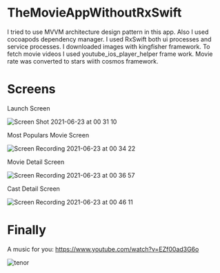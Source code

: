 # TheMovieAppWithoutRxSwift

I tried to use MVVM architecture design pattern in this app.
Also I used cocoapods dependency manager. 
I used RxSwift both ui processes and service processes.
I downloaded images with kingfisher framework.
To fetch movie videos I used youtube_ios_player_helper frame work.
Movie rate was converted to stars wiith cosmos framework.

# Screens 

Launch Screen

![Screen Shot 2021-06-23 at 00 31 10](https://user-images.githubusercontent.com/35069032/123002459-9e692200-d3ba-11eb-967b-f3e21077d4bf.png)

Most Populars Movie Screen

![Screen Recording 2021-06-23 at 00 34 22](https://user-images.githubusercontent.com/35069032/123002800-fdc73200-d3ba-11eb-9a1b-8837e7a61a99.gif)

Movie Detail Screen

![Screen Recording 2021-06-23 at 00 36 57](https://user-images.githubusercontent.com/35069032/123003074-572f6100-d3bb-11eb-80b0-0a88f52fc474.gif)

Cast Detail Screen

![Screen Recording 2021-06-23 at 00 46 11](https://user-images.githubusercontent.com/35069032/123003881-87c3ca80-d3bc-11eb-9a4a-ef262be98643.gif)

# Finally

A music for you: https://www.youtube.com/watch?v=EZf00ad3G6o

![tenor](https://user-images.githubusercontent.com/35069032/123004024-bd68b380-d3bc-11eb-91f9-c0521032d7cb.gif)
